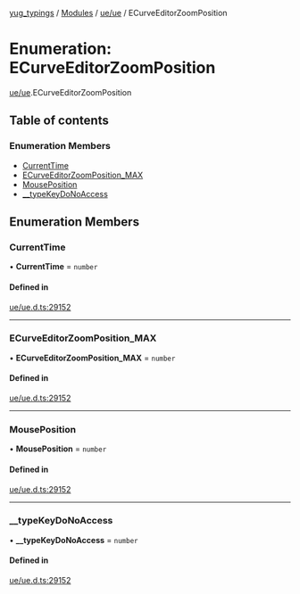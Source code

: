 [yug_typings](../README.md) / [Modules](../modules.md) / [ue/ue](../modules/ue_ue.md) / ECurveEditorZoomPosition

# Enumeration: ECurveEditorZoomPosition

[ue/ue](../modules/ue_ue.md).ECurveEditorZoomPosition

## Table of contents

### Enumeration Members

- [CurrentTime](ue_ue.ECurveEditorZoomPosition.md#currenttime)
- [ECurveEditorZoomPosition\_MAX](ue_ue.ECurveEditorZoomPosition.md#ecurveeditorzoomposition_max)
- [MousePosition](ue_ue.ECurveEditorZoomPosition.md#mouseposition)
- [\_\_typeKeyDoNoAccess](ue_ue.ECurveEditorZoomPosition.md#__typekeydonoaccess)

## Enumeration Members

### CurrentTime

• **CurrentTime** = `number`

#### Defined in

[ue/ue.d.ts:29152](https://github.com/YugMetaverse/yug_typings/blob/b7d9b19/ue/ue.d.ts#L29152)

___

### ECurveEditorZoomPosition\_MAX

• **ECurveEditorZoomPosition\_MAX** = `number`

#### Defined in

[ue/ue.d.ts:29152](https://github.com/YugMetaverse/yug_typings/blob/b7d9b19/ue/ue.d.ts#L29152)

___

### MousePosition

• **MousePosition** = `number`

#### Defined in

[ue/ue.d.ts:29152](https://github.com/YugMetaverse/yug_typings/blob/b7d9b19/ue/ue.d.ts#L29152)

___

### \_\_typeKeyDoNoAccess

• **\_\_typeKeyDoNoAccess** = `number`

#### Defined in

[ue/ue.d.ts:29152](https://github.com/YugMetaverse/yug_typings/blob/b7d9b19/ue/ue.d.ts#L29152)
